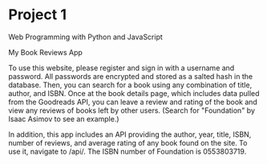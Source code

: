 # Project 1

Web Programming with Python and JavaScript

My Book Reviews App

To use this website, please register and sign in with a username and password. All passwords are encrypted and stored as a salted hash in the database. Then, you can search for a book using any combination of title, author, and ISBN. Once at the book details page, which includes data pulled from the Goodreads API, you can leave a review and rating of the book and view any reviews of books left by other users. (Search for "Foundation" by Isaac Asimov to see an example.) 

In addition, this app includes an API providing the author, year, title, ISBN, number of reviews, and average rating of any book found on the site. To use it, navigate to /api/<isbn>. The ISBN number of Foundation is 0553803719.
